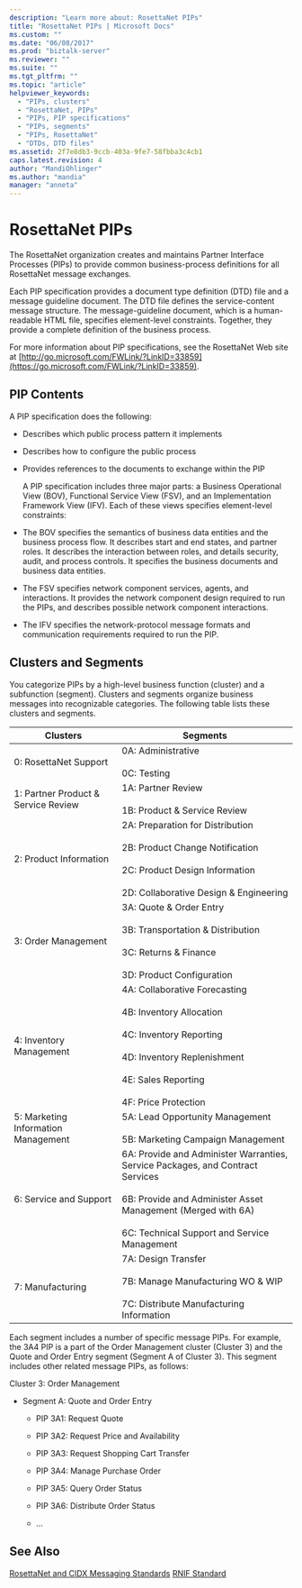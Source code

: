 ```yaml
---
description: "Learn more about: RosettaNet PIPs"
title: "RosettaNet PIPs | Microsoft Docs"
ms.custom: ""
ms.date: "06/08/2017"
ms.prod: "biztalk-server"
ms.reviewer: ""
ms.suite: ""
ms.tgt_pltfrm: ""
ms.topic: "article"
helpviewer_keywords:
  - "PIPs, clusters"
  - "RosettaNet, PIPs"
  - "PIPs, PIP specifications"
  - "PIPs, segments"
  - "PIPs, RosettaNet"
  - "DTDs, DTD files"
ms.assetid: 2f7e8db3-9ccb-403a-9fe7-58fbba3c4cb1
caps.latest.revision: 4
author: "MandiOhlinger"
ms.author: "mandia"
manager: "anneta"
---
```

# RosettaNet PIPs
The RosettaNet organization creates and maintains Partner Interface Processes (PIPs) to provide common business-process definitions for all RosettaNet message exchanges.

 Each PIP specification provides a document type definition (DTD) file and a message guideline document. The DTD file defines the service-content message structure. The message-guideline document, which is a human-readable HTML file, specifies element-level constraints. Together, they provide a complete definition of the business process.

 For more information about PIP specifications, see the RosettaNet Web site at [http://go.microsoft.com/FWLink/?LinkID=33859](https://go.microsoft.com/FWLink/?LinkID=33859).

## PIP Contents
 A PIP specification does the following:

- Describes which public process pattern it implements

- Describes how to configure the public process

- Provides references to the documents to exchange within the PIP

  A PIP specification includes three major parts: a Business Operational View (BOV), Functional Service View (FSV), and an Implementation Framework View (IFV). Each of these views specifies element-level constraints:

- The BOV specifies the semantics of business data entities and the business process flow. It describes start and end states, and partner roles. It describes the interaction between roles, and details security, audit, and process controls. It specifies the business documents and business data entities.

- The FSV specifies network component services, agents, and interactions. It provides the network component design required to run the PIPs, and describes possible network component interactions.

- The IFV specifies the network-protocol message formats and communication requirements required to run the PIP.

## Clusters and Segments
 You categorize PIPs by a high-level business function (cluster) and a subfunction (segment). Clusters and segments organize business messages into recognizable categories. The following table lists these clusters and segments.

|Clusters|Segments|
|--------------|--------------|
|0: RosettaNet Support|0A: Administrative<br /><br /> 0C: Testing|
|1: Partner Product & Service Review|1A: Partner Review<br /><br /> 1B: Product & Service Review|
|2: Product Information|2A: Preparation for Distribution<br /><br /> 2B: Product Change Notification<br /><br /> 2C: Product Design Information<br /><br /> 2D: Collaborative Design & Engineering|
|3: Order Management|3A: Quote & Order Entry<br /><br /> 3B: Transportation & Distribution<br /><br /> 3C: Returns & Finance<br /><br /> 3D: Product Configuration|
|4: Inventory Management|4A: Collaborative Forecasting<br /><br /> 4B: Inventory Allocation<br /><br /> 4C: Inventory Reporting<br /><br /> 4D: Inventory Replenishment<br /><br /> 4E: Sales Reporting<br /><br /> 4F: Price Protection|
|5: Marketing Information Management|5A: Lead Opportunity Management<br /><br /> 5B: Marketing Campaign Management|
|6: Service and Support|6A: Provide and Administer Warranties, Service Packages, and Contract Services<br /><br /> 6B: Provide and Administer Asset Management (Merged with 6A)<br /><br /> 6C: Technical Support and Service Management|
|7: Manufacturing|7A: Design Transfer<br /><br /> 7B: Manage Manufacturing WO & WIP<br /><br /> 7C: Distribute Manufacturing Information|

 Each segment includes a number of specific message PIPs. For example, the 3A4 PIP is a part of the Order Management cluster (Cluster 3) and the Quote and Order Entry segment (Segment A of Cluster 3). This segment includes other related message PIPs, as follows:

 Cluster 3: Order Management

-   Segment A: Quote and Order Entry

    -   PIP 3A1: Request Quote

    -   PIP 3A2: Request Price and Availability

    -   PIP 3A3: Request Shopping Cart Transfer

    -   PIP 3A4: Manage Purchase Order

    -   PIP 3A5: Query Order Status

    -   PIP 3A6: Distribute Order Status

    -   …

## See Also
 [RosettaNet and CIDX Messaging Standards](../../adapters-and-accelerators/accelerator-rosettanet/rosettanet-and-cidx-messaging-standards.md)
 [RNIF Standard](../../adapters-and-accelerators/accelerator-rosettanet/rnif-standard.md)
